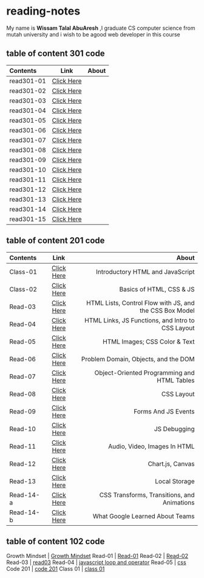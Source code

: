 # reading-notes

My name is **Wissam Talal AbuAresh** ,I graduate CS computer science from mutah university and i wish to be agood web developer in this course


## table of content 301 code

| Contents    | Link        |   About   |
| :---        |    :----:   |          ---: |
| read301-01    | [Click Here](https://wissamtalal9.github.io/reading-note/read301-01) |  |
| read301-02    | [Click Here](https://wissamtalal9.github.io/reading-note/read301-02) |  |
| read301-03     | [Click Here](https://wissamtalal9.github.io/reading-note/read301-03) |  |
| read301-04     | [Click Here](https://wissamtalal9.github.io/reading-note/read301-004) |  |
| read301-05    | [Click Here](https://wissamtalal9.github.io/reading-note/read301-05.md) | |
| read301-06    | [Click Here](https://wissamtalal9.github.io/reading-note/read301-06) | |
| read301-07    | [Click Here](https://wissamtalal9.github.io/reading-note/read301-07) |  |
| read301-08    | [Click Here](https://wissamtalal9.github.io/reading-note/read301-08) |  |
| read301-09    | [Click Here](https://wissamtalal9.github.io/reading-note/read301-09) | |
| read301-10    | [Click Here](https://wissamtalal9.github.io/reading-note/read301-10) |  |
| read301-11    | [Click Here](https://wissamtalal9.github.io/reading-note/read301-11) |  |
| read301-12    | [Click Here](https://wissamtalal9.github.io/reading-note/read301-12) |  |
| read301-13    | [Click Here](https://wissamtalal9.github.io/reading-note/read301-13) |  |
| read301-14    | [Click Here](https://wissamtalal9.github.io/reading-note/read301-14) |  |
| read301-15    | [Click Here](https://wissamtalal9.github.io/reading-note/read301-15) |  |








## table of content 201 code

| Contents    | Link        |   About   |
| :---        |    :----:   |          ---: |
| Class-01    | [Click Here](https://wissamtalal9.github.io/reading-note/class-01) | Introductory HTML and JavaScript |
| Class-02    | [Click Here](https://wissamtalal9.github.io/reading-note/class-02) | Basics of HTML, CSS & JS |
| Read-03     | [Click Here](https://wissamtalal9.github.io/reading-note/read-03) | HTML Lists, Control Flow with JS, and the CSS Box Model |
| Read-04     | [Click Here](https://wissamtalal9.github.io/reading-note/read-004) | HTML Links, JS Functions, and Intro to CSS Layout |
| Read-05    | [Click Here](https://wissamtalal9.github.io/reading-note/Read-05.md) | HTML Images; CSS Color & Text |
| Read-06    | [Click Here](https://wissamtalal9.github.io/reading-note/read-06) | Problem Domain, Objects, and the DOM |
| Read-07    | [Click Here](https://wissamtalal9.github.io/reading-note/read-07) | Object-Oriented Programming and HTML Tables |
| Read-08    | [Click Here](https://wissamtalal9.github.io/reading-note/read-08) | CSS Layout |
| Read-09    | [Click Here](https://wissamtalal9.github.io/reading-note/read-09) | Forms And JS Events |
| Read-10    | [Click Here](https://wissamtalal9.github.io/reading-note/read-10) | JS Debugging |
| Read-11    | [Click Here](https://wissamtalal9.github.io/reading-note/read-11) | Audio, Video, Images In HTML |
| Read-12    | [Click Here](https://wissamtalal9.github.io/reading-note/read-12) | Chart.js, Canvas |
| Read-13    | [Click Here](https://wissamtalal9.github.io/reading-note/read-13) | Local Storage |
| Read-14-a    | [Click Here](https://wissamtalal9.github.io/reading-note/read-14-a) | CSS Transforms, Transitions, and Animations |
| Read-14-b    | [Click Here](https://wissamtalal9.github.io/reading-note/read-14-b) | What Google Learned About Teams |

## table of content 102 code
       
Growth Mindset | [Growth Mindset](https://wissamtalal9.github.io/reading-note/Growth) 
Read-01 | [Read-01](https://wissamtalal9.github.io/reading-note/Read-01)
Read-02 | [Read-02](https://wissamtalal9.github.io/reading-note/Read-02)
Read-03 | [read03](https://wissamtalal9.github.io/reading-note/Read-03)
Read-04 | [javascript loop and operator](https://wissamtalal9.github.io/reading-note/Read-04)
Read-05 | [css](https://wissamtalal9.github.io/reading-note/Read-05)
Code 201 | [code 201](https://wissamtalal9.github.io/reading-note/code-201)
Class 01 | [class 01](https://wissamtalal9.github.io/reading-note/class-01)





 


